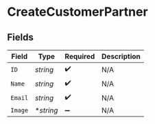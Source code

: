 # CreateCustomerPartner


## Fields

| Field              | Type               | Required           | Description        |
| ------------------ | ------------------ | ------------------ | ------------------ |
| `ID`               | *string*           | :heavy_check_mark: | N/A                |
| `Name`             | *string*           | :heavy_check_mark: | N/A                |
| `Email`            | *string*           | :heavy_check_mark: | N/A                |
| `Image`            | **string*          | :heavy_minus_sign: | N/A                |